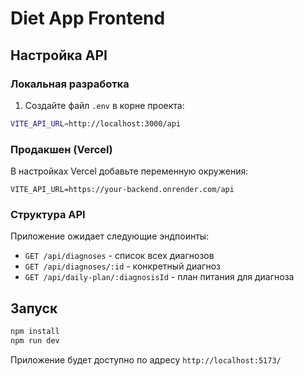 # Diet App Frontend

## Настройка API

### Локальная разработка

1. Создайте файл `.env` в корне проекта:
```bash
VITE_API_URL=http://localhost:3000/api
```

### Продакшен (Vercel)

В настройках Vercel добавьте переменную окружения:
```
VITE_API_URL=https://your-backend.onrender.com/api
```

### Структура API

Приложение ожидает следующие эндпоинты:

- `GET /api/diagnoses` - список всех диагнозов
- `GET /api/diagnoses/:id` - конкретный диагноз
- `GET /api/daily-plan/:diagnosisId` - план питания для диагноза

## Запуск

```bash
npm install
npm run dev
```

Приложение будет доступно по адресу `http://localhost:5173/`
